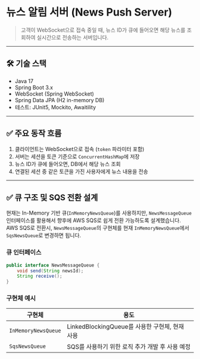 # 뉴스 알림 서버 (News Push Server)

> 고객이 WebSocket으로 접속 중일 때, 뉴스 ID가 큐에 들어오면 해당 뉴스를 조회하여 실시간으로 전송하는 서버입니다.
---

## 🛠️ 기술 스택

- Java 17
- Spring Boot 3.x
- WebSocket (Spring WebSocket)
- Spring Data JPA (H2 in-memory DB)
- 테스트: JUnit5, Mockito, Awaitility

---

## ✅ 주요 동작 흐름

1. 클라이언트는 WebSocket으로 접속 (`token` 파라미터 포함)
2. 서버는 세션을 토큰 기준으로 `ConcurrentHashMap`에 저장
3. 뉴스 ID가 큐에 들어오면, DB에서 해당 뉴스 조회
4. 연결된 세션 중 같은 토큰을 가진 사용자에게 뉴스 내용을 전송

---

## ✅ 큐 구조 및 SQS 전환 설계

현재는 In-Memory 기반 큐(`InMemoryNewsQueue`)를 사용하지만, `NewsMessageQueue`인터페이스를 활용해서 향후에 AWS SQS로 쉽게 전환 가능하도록 설계했습니다.
AWS SQS로 전환시, `NewsMessageQueue`의 구현체를 현재 `InMemoryNewsQueue`에서 `SqsNewsQueue`로 변경하면 됩니다. 

### 큐 인터페이스

```java
public interface NewsMessageQueue {
    void send(String newsId);
    String receive();
}
```

### 구현체 예시

| 구현체 | 용도                                  |
|--------|-------------------------------------|
| `InMemoryNewsQueue` | LinkedBlockingQueue를 사용한 구현체, 현재 사용 |
| `SqsNewsQueue` | SQS를 사용하기 위한 로직 추가 개발 후 사용 예정       |
